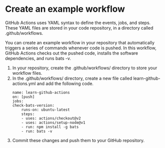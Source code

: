 # Create an example workflow
GitHub Actions uses YAML syntax to define the events, jobs, and steps. These YAML files are stored in your code repository, in a directory called .github/workflows.

You can create an example workflow in your repository that automatically triggers a series of commands whenever code is pushed. In this workflow, GitHub Actions checks out the pushed code, installs the software dependencies, and runs bats -v.

1. In your repository, create the .github/workflows/ directory to store your workflow files.
2. In the .github/workflows/ directory, create a new file called learn-github-actions.yml and add the following code.
    ```
    name: learn-github-actions
    on: [push]
    jobs:
    check-bats-version:
        runs-on: ubuntu-latest
        steps:
        - uses: actions/checkout@v2
        - uses: actions/setup-node@v1
        - run: npm install -g bats
        - run: bats -v
    ```
3. Commit these changes and push them to your GitHub repository.